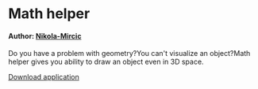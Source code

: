 # Math helper
#### Author: [Nikola-Mircic](https://github.com/Nikola-Mircic)

Do you have a problem with geometry?You can't visualize an object?Math helper gives you ability to draw an object even in 3D space.

<a href="demo.jar">Download application</a>
